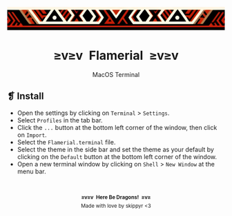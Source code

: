 <p align="center">
    <img alt="" src="../../assets/ornament.png" width=1020 />
</p>
<h1 align="center">≥v≥v&ensp;Flamerial&ensp;≥v≥v</h1>
<p align="center">MacOS Terminal</p>

## ❡ Install

- Open the settings by clicking on `Terminal` > `Settings`.
- Select `Profiles` in the tab bar.
- Click the `...` button at the bottom left corner of the window, then click on `Import`.
- Select the `Flamerial.terminal` file.
- Select the theme in the side bar and set the theme as your default by clicking on the `Default` button at the bottom left corner of the window.
- Open a new terminal window by clicking on `Shell` > `New Window` at the menu bar.

&ensp;
<p align="center"><sup><strong>≥v≥v&ensp;Here Be Dragons!&ensp;≥v≥</strong><br />Made with love by skippyr <3</sup></p>
